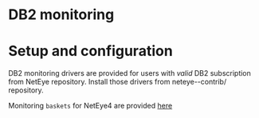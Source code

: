 # DB2 monitoring

# Setup and configuration

DB2 monitoring drivers are provided for users with *valid* DB2 subscription from NetEye repository.
Install those drivers from neteye-<version>-contrib/ repository.

Monitoring `baskets` for NetEye4 are provided [here](https://github.com/zampat/icinga2-monitoring-templates/tree/master/baskets/monitoring_templates/db2)
